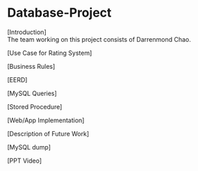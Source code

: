 # Database-Project
[Introduction]\
The team working on this project consists of Darrenmond Chao.
  
[Use Case for Rating System]

[Business Rules]

[EERD]

[MySQL Queries]

[Stored Procedure]

[Web/App Implementation]

[Description of Future Work]

[MySQL dump]

[PPT Video]
